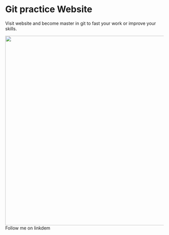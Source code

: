 # Git practice Website

Visit website and become master in git to fast your work or improve your skills.
<head>
<link rel="stylesheet" href="https://cdnjs.cloudflare.com/ajax/libs/font-awesome/6.0.0-beta3/css/all.min.css">
    <style>
        .linkedin-icon {
            font-size: 24px;
            color: #0077b5; /* LinkedIn blue */
            cursor: pointer;
        }
    </style>
</head>
<div>
  <img width="600px" src="https://github.com/user-attachments/assets/b66013ab-21a7-4619-8469-b4ffd32c6775"/>
</div>
Follow me on linkdem 
<a href="https://www.linkedin.com/in/your-profile" target="_blank" class="linkedin-icon">
    <i class="fab fa-linkedin"></i>
</a>

